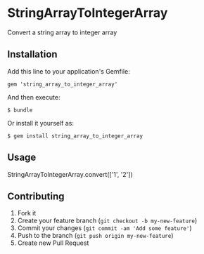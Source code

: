 # StringArrayToIntegerArray

Convert a string array to integer array

## Installation

Add this line to your application's Gemfile:

    gem 'string_array_to_integer_array'

And then execute:

    $ bundle

Or install it yourself as:

    $ gem install string_array_to_integer_array

## Usage

StringArrayToIntegerArray.convert(['1', '2'])

## Contributing

1. Fork it
2. Create your feature branch (`git checkout -b my-new-feature`)
3. Commit your changes (`git commit -am 'Add some feature'`)
4. Push to the branch (`git push origin my-new-feature`)
5. Create new Pull Request
